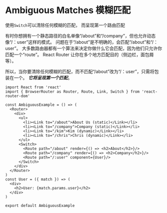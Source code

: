 

Ambiguous Matches 模糊匹配
===============

使用`Switch`可以清除任何模糊的匹配， 而呈现第一个路由匹配

有时你想拥有一个静态路径的白名单像“/about”和“/company”，但也允许动态像“/：user”这样的模式。 问题在于“/about”是不明确的，会匹配“/about”和“/：user”。
大多数路由器都有一个算法来决定你做什么它会匹配，因为他们只允许你匹配一个“route”。
React Router 让你在多个地方匹配目的（侧边栏，面包屑等）。 

所以，当你要清除任何模糊的匹配，而不匹配“/about”改为“/：user”，只需将<Route>包装在一个<Switch>。 ***它将呈现第一个匹配***。


```
import React from 'react'
import { BrowserRouter as Router, Route, Link, Switch } from 'react-router-dom'

const AmbiguousExample = () => (
  <Router>
    <div>
      <ul>
        <li><Link to="/about">About Us (static)</Link></li>
        <li><Link to="/company">Company (static)</Link></li>
        <li><Link to="/kim">Kim (dynamic)</Link></li>
        <li><Link to="/chris">Chris (dynamic)</Link></li>
      </ul>
      <Switch>
        <Route path="/about" render={() => <h2>About</h2>}/>
        <Route path="/company" render={() => <h2>Company</h2>}/>
        <Route path="/:user" component={User}/>
      </Switch>
    </div>
  </Router>
)
const User = ({ match }) => (
  <div>
    <h2>User: {match.params.user}</h2>
  </div>
)

export default AmbiguousExample
```